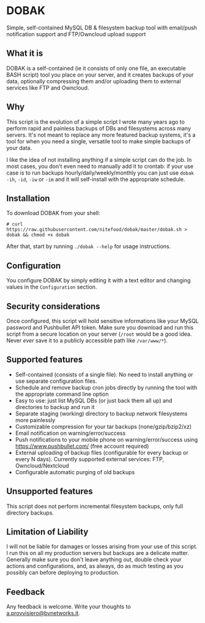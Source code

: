 # DOBAK
Simple, self-contained MySQL DB &amp; filesystem backup tool with email/push notification support and FTP/Owncloud upload support

## What it is
DOBAK is a self-contained (ie it consists of only one file, an executable BASH script) tool you place on your server, and it creates backups of your data, optionally compressing them and/or uploading them to external services like FTP and Owncloud.

## Why
This script is the evolution of a simple script I wrote many years ago to perform rapid and painless backups of DBs and filesystems across many servers. It's not meant to replace any more featured backup systems, it's a tool for when you need a single, versatile tool to make simple backups of your data.

I like the idea of not installing anything if a simple script can do the job.
In most cases, you don't even need to manually add it to crontab: if your use case is to run backups hourly/daily/weekly/monthly you can just use `dobak -ih`, `-id`, `-iw` or `-im` and it will self-install with the appropriate schedule.

## Installation
To download DOBAK from your shell:
```
# curl https://raw.githubusercontent.com/nitefood/dobak/master/dobak.sh > dobak && chmod +x dobak
```
After that, start by running `./dobak --help` for usage instructions.

## Configuration
You configure DOBAK by simply editing it with a text editor and changing values in the `Configuration` section.

## Security considerations
Once configured, this script will hold sensitive informations like your MySQL password and Pushbullet API token. Make sure you download and run this script from a secure location on your server (`/root` would be a good idea. Never *ever* save it to a publicly accessible path like `/var/www/*`).

## Supported features
* Self-contained (consists of a single file). No need to install anything or use separate configuration files.
* Schedule and remove backup cron jobs directly by running the tool with the appropriate command line option
* Easy to use: just list MySQL DBs (or just back them all up) and directories to backup and run it
* Separate staging (working) directory to backup network filesystems more painlessly
* Customizable compression for your tar backups (none/gzip/bzip2/xz)
* Email notification on warning/error/success
* Push notifications to your mobile phone on warning/error/success using https://www.pushbullet.com/ (free account required)
* External uploading of backup files (configurable for every backup or every N days). Currently supported external services: FTP, Owncloud/Nextcloud
* Configurable automatic purging of old backups

## Unsupported features
This script does not perform incremental filesystem backups, only full directory backups.

## Limitation of Liability
I will not be liable for damages or losses arising from your use of this script. I run this on all my production servers but backups are a delicate matter. Generally make sure you don't leave anything out, double check your actions and configurations, and, as always, do as much testing as you possibly can before deploying to production.

## Feedback
Any feedback is welcome. Write your thoughts to a.provvisiero@bvnetworks.it.
